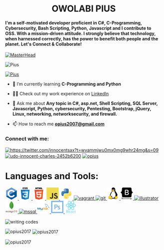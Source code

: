 ## 	<h1 align="center">OWOLABI PIUS</h1>
#### I'm a self-motivated developer proficient in C#, C-Programming, Cybersecurity, Bash Scripting, Python, Javascript and I contribute to OSS. With a mission-driven attitude. I strongly believe that technology, when harnessed correctly, has the power to benefit both people and the planet. Let's Connect & Collaborate!
[![MasterHead](https://mir-s3-cdn-cf.behance.net/project_modules/fs/54b6c068097599.5b50bca476b9b.gif)](https://rishavchanda.io)

<p align="left"> <img src="https://komarev.com/ghpvc/?username=opius2017&label=Profile%20views&color=0e75b6&style=flat" alt="Pius" /> </p>

<p align="left"> <a href="https://github.com/ryo-ma/github-profile-trophy"><img src="https://github-profile-trophy.vercel.app/?username=opius2017" alt="Pius" /></a> </p>

- 🌱 I’m currently learning **C-Programming and Python**

- 👨‍💻 Check out my work experience on [LinkedIn](https://www.linkedin.com/in/pius-owolabi-802058b/)

- 💬 Ask me about **Any topic in C#, asp.net, Shell Scripting, SQL Server, Javascript, Python, cybersecurity, Pentesting, Bootstrap, jQuery, Linux, networking, networksecurity, and firewall.**

- 📫 How to reach me **opius2007@gmail.com**

<h3 align="left">Connect with me:</h3>
<p align="left">
<a href="https://twitter.com/https://twitter.com/innocentsax?t=wvammjwu0mx0mg9whr24mg&s=09" target="blank"><img align="center" src="https://raw.githubusercontent.com/rahuldkjain/github-profile-readme-generator/master/src/images/icons/Social/twitter.svg" alt="https://twitter.com/innocentsax?t=wvammjwu0mx0mg9whr24mg&s=09" height="30" width="40" /></a>
<a href="https://www.linkedin.com/in/pius-owolabi-802058b/" target="blank"><img align="center" 
src="https://raw.githubusercontent.com/rahuldkjain/github-profile-readme-generator/master/src/images/icons/Social/linked-in-alt.svg" alt="udo-innocent-charles-2452b6200" height="30" width="40" /></a>
<a href="https://instagram.com/piusowolabi" target="blank"><img align="center" src="https://raw.githubusercontent.com/rahuldkjain/github-profile-readme-generator/master/src/images/icons/Social/instagram.svg" alt="opius" height="30" width="40" /></a></p>


# Languages and Tools:
<p align="left"> <a href="https://www.cprogramming.com/" target="_blank" rel="noreferrer"> <img src="https://raw.githubusercontent.com/devicons/devicon/master/icons/c/c-original.svg" alt="c" width="40" height="40"/> </a> <a href="https://www.w3schools.com/css/" target="_blank" rel="noreferrer"> <img src="https://raw.githubusercontent.com/devicons/devicon/master/icons/css3/css3-original-wordmark.svg" alt="css3" width="40" height="40"/> </a> <a href="https://www.w3.org/html/" target="_blank" rel="noreferrer"> <img src="https://raw.githubusercontent.com/devicons/devicon/master/icons/html5/html5-original-wordmark.svg" alt="html5" width="40" height="40"/> </a> <a href="https://developer.mozilla.org/en-US/docs/Web/JavaScript" target="_blank" rel="noreferrer"> <img src="https://raw.githubusercontent.com/devicons/devicon/master/icons/javascript/javascript-original.svg" alt="javascript" width="40" height="40"/> </a> <a href="https://www.python.org" target="_blank" rel="noreferrer"> <img src="https://raw.githubusercontent.com/devicons/devicon/master/icons/python/python-original.svg" alt="python" width="40" height="40"/> </a> <a href="https://www.vagrantup.com/" target="_blank" rel="noreferrer"> <img src="https://www.vectorlogo.zone/logos/vagrantup/vagrantup-icon.svg" alt="vagrant" width="40" height="40"/> </a>
<a href="https://git-scm.com/" target="_blank" rel="noreferrer"> <img src="https://www.vectorlogo.zone/logos/git-scm/git-scm-icon.svg" alt="git" width="40" height="40"/> </a>
<a href="https://www.linux.org/" target="_blank" rel="noreferrer"> <img src="https://raw.githubusercontent.com/devicons/devicon/master/icons/linux/linux-original.svg" alt="linux" width="40" height="40"/> </a>
<a href="https://getbootstrap.com" rel="nofollow"> <img src="https://raw.githubusercontent.com/devicons/devicon/master/icons/bootstrap/bootstrap-plain-wordmark.svg" alt="bootstrap" width="40" height="40" style="max-width: 100%;"> </a>  <a href="https://www.adobe.com/in/products/illustrator.html" rel="nofollow"> <img src="https://camo.githubusercontent.com/9e245893108b5ca27e7ac3d4a802d513f657b32aa7b5765bd92df7fb55d0ed54/68747470733a2f2f7777772e766563746f726c6f676f2e7a6f6e652f6c6f676f732f61646f62655f696c6c7573747261746f722f61646f62655f696c6c7573747261746f722d69636f6e2e737667" alt="illustrator" width="40" height="40" data-canonical-src="https://www.vectorlogo.zone/logos/adobe_illustrator/adobe_illustrator-icon.svg" style="max-width: 100%;"> </a>  <a href="https://www.mongodb.com/" rel="nofollow"> <img src="https://raw.githubusercontent.com/devicons/devicon/master/icons/mongodb/mongodb-original-wordmark.svg" alt="mongodb" width="40" height="40" style="max-width: 100%;"> </a> <a href="https://www.microsoft.com/en-us/sql-server" rel="nofollow"> <img src="https://camo.githubusercontent.com/42dfd0950d93092d82d677877fe87d5bab1e2acccc1110bf0f9dd755988ccb7e/68747470733a2f2f7777772e7376677265706f2e636f6d2f73686f772f3330333232392f6d6963726f736f66742d73716c2d7365727665722d6c6f676f2e737667" alt="mssql" width="40" height="40" data-canonical-src="https://www.svgrepo.com/show/303229/microsoft-sql-server-logo.svg" style="max-width: 100%;"> </a> <a href="https://www.mysql.com/" rel="nofollow"> <img src="https://raw.githubusercontent.com/devicons/devicon/master/icons/mysql/mysql-original-wordmark.svg" alt="mysql" width="40" height="40" style="max-width: 100%;"> </a>  <a href="https://www.photoshop.com/en" rel="nofollow"> <img src="https://raw.githubusercontent.com/devicons/devicon/master/icons/photoshop/photoshop-line.svg" alt="photoshop" width="40" height="40" style="max-width: 100%;"> </a><a href="https://reactjs.org/" rel="nofollow"> <img src="https://raw.githubusercontent.com/devicons/devicon/master/icons/react/react-original-wordmark.svg" alt="react" width="40" height="40" style="max-width: 100%;"> </a> 
</p>

<img alt="writing codes" width='1300' height='500' align="center" src="https://user-images.githubusercontent.com/42210784/233861858-822dc31b-5857-46b8-a037-804179e875f5.gif">
<br clear='all'/>

<p><img align="left" src="https://github-readme-stats.vercel.app/api/top-langs?username=opius2017&show_icons=true&locale=en&layout=compact" alt="opius2017" /></p>

<p>&nbsp;<img align="center" src="https://github-readme-stats.vercel.app/api?username=opius2017&show_icons=true&locale=en" alt="opius2017" /></p>

<p><img align="center" src="https://github-readme-streak-stats.herokuapp.com/?user=opius2017&" alt="opius2017" /></p>
